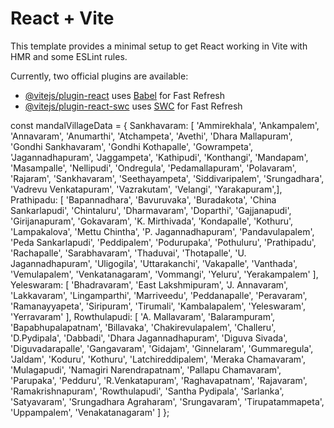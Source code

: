 # React + Vite

This template provides a minimal setup to get React working in Vite with HMR and some ESLint rules.

Currently, two official plugins are available:

- [@vitejs/plugin-react](https://github.com/vitejs/vite-plugin-react/blob/main/packages/plugin-react/README.md) uses [Babel](https://babeljs.io/) for Fast Refresh
- [@vitejs/plugin-react-swc](https://github.com/vitejs/vite-plugin-react-swc) uses [SWC](https://swc.rs/) for Fast Refresh


const mandalVillageData = {
  Sankhavaram: [
    'Ammirekhala',
    'Ankampalem',
    'Annavaram',
    'Anumarthi',
    'Atchampeta',
    'Avethi',
    'Dhara Mallapuram',
    'Gondhi Sankhavaram',
    'Gondhi Kothapalle',
    'Gowrampeta',
    'Jagannadhapuram',
    'Jaggampeta',
    'Kathipudi',
    'Konthangi',
    'Mandapam',
    'Masampalle',
    'Nellipudi',
    'Ondregula',
    'Pedamallapuram',
    'Polavaram',
    'Rajaram',
    'Sankhavaram',
    'Seethayampeta',
    'Siddivaripalem',
    'Srungadhara',
    'Vadrevu Venkatapuram',
    'Vazrakutam',
    'Velangi',
    'Yarakapuram',],
  Prathipadu: [
    'Bapannadhara',
    'Bavuruvaka',
    'Buradakota',
    'China Sankarlapudi',
    'Chintaluru',
    'Dharmavaram',
    'Doparthi',
    'Gajjanapudi',
    'Girijanapuram',
    'Gokavaram',
    'K. Mirthivada',
    'Kondapalle',
    'Kothuru',
    'Lampakalova',
    'Mettu Chintha',
    'P. Jagannadhapuram',
    'Pandavulapalem',
    'Peda Sankarlapudi',
    'Peddipalem',
    'Podurupaka',
    'Pothuluru',
    'Prathipadu',
    'Rachapalle',
    'Sarabhavaram',
    'Thaduvai',
    'Thotapalle',
    'U. Jagannadhapuram',
    'Uligogila',
    'Uttarakanchi',
    'Vakapalle',
    'Vanthada',
    'Vemulapalem',
    'Venkatanagaram',
    'Vommangi',
    'Yeluru',
    'Yerakampalem'
  ],
  Yeleswaram: [
    'Bhadravaram',
    'East Lakshmipuram',
    'J. Annavaram',
    'Lakkavaram',
    'Lingamparthi',
    'Marriveedu',
    'Peddanapalle',
    'Peravaram',
    'Ramanayyapeta',
    'Siripuram',
    'Tirumali',
    'Kambalapalem',
    'Yeleswaram',
    'Yerravaram'
  ],
  Rowthulapudi: [
    'A. Mallavaram',
    'Balarampuram',
    'Bapabhupalapatnam',
    'Billavaka',
    'Chakirevulapalem',
    'Challeru',
    'D.Pydipala',
    'Dabbadi',
    'Dhara Jagannadhapuram',
    'Diguva Sivada',
    'Diguvadarapalle',
    'Gangavaram',
    'Gidajam',
    'Ginnelaram',
    'Gummaregula',
    'Jaldam',
    'Koduru',
    'Kothuru',
    'Latchireddipalem',
    'Meraka Chamavaram',
    'Mulagapudi',
    'Namagiri Narendrapatnam',
    'Pallapu Chamavaram',
    'Parupaka',
    'Pedduru',
    'R.Venkatapuram',
    'Raghavapatnam',
    'Rajavaram',
    'Ramakrishnapuram',
    'Rowthulapudi',
    'Santha Pydipala',
    'Sarlanka',
    'Satyavaram',
    'Srungadhara Agraharam',
    'Srungavaram',
    'Tirupatammapeta',
    'Uppampalem',
    'Venakatanagaram'
  ]
};